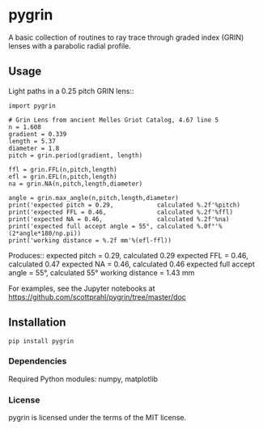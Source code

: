 # pygrin

A basic collection of routines to ray trace through graded
index (GRIN) lenses with a parabolic radial profile.

## Usage
Light paths in a 0.25 pitch GRIN lens::

    import pygrin

    # Grin Lens from ancient Melles Griot Catalog, 4.67 line 5
    n = 1.608 
    gradient = 0.339 
    length = 5.37
    diameter = 1.8
    pitch = grin.period(gradient, length)

    ffl = grin.FFL(n,pitch,length)
    efl = grin.EFL(n,pitch,length)
    na = grin.NA(n,pitch,length,diameter)

    angle = grin.max_angle(n,pitch,length,diameter)
    print('expected pitch = 0.29,            calculated %.2f'%pitch)
    print('expected FFL = 0.46,              calculated %.2f'%ffl)
    print('expected NA = 0.46,               calculated %.2f'%na)
    print('expected full accept angle = 55°, calculated %.0f°'%(2*angle*180/np.pi))
    print('working distance = %.2f mm'%(efl-ffl))

Produces::
    expected pitch = 0.29,            calculated 0.29
    expected FFL = 0.46,              calculated 0.47
    expected NA = 0.46,               calculated 0.46
    expected full accept angle = 55°, calculated 55°
    working distance = 1.43 mm
    
For examples, see the Jupyter notebooks at <https://github.com/scottprahl/pygrin/tree/master/doc>

## Installation

    pip install pygrin

### Dependencies

Required Python modules: numpy, matplotlib


### License

pygrin is licensed under the terms of the MIT license.